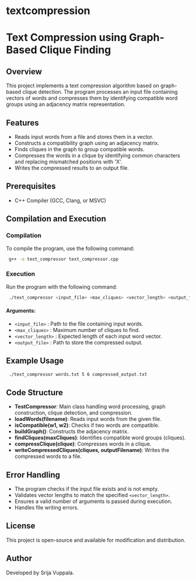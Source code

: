 # textcompression
# Text Compression using Graph-Based Clique Finding

## Overview
This project implements a text compression algorithm based on graph-based clique detection. The program processes an input file containing vectors of words and compresses them by identifying compatible word groups using an adjacency matrix representation.

## Features
- Reads input words from a file and stores them in a vector.
- Constructs a compatibility graph using an adjacency matrix.
- Finds cliques in the graph to group compatible words.
- Compresses the words in a clique by identifying common characters and replacing mismatched positions with 'X'.
- Writes the compressed results to an output file.

## Prerequisites
- C++ Compiler (GCC, Clang, or MSVC)

## Compilation and Execution
### Compilation
To compile the program, use the following command:
```sh
 g++ -o text_compressor text_compressor.cpp
```

### Execution
Run the program with the following command:
```sh
 ./text_compressor <input_file> <max_cliques> <vector_length> <output_file>
```
#### Arguments:
- `<input_file>` : Path to the file containing input words.
- `<max_cliques>` : Maximum number of cliques to find.
- `<vector_length>` : Expected length of each input word vector.
- `<output_file>` : Path to store the compressed output.

## Example Usage
```sh
 ./text_compressor words.txt 5 6 compressed_output.txt
```

## Code Structure
- **TestCompressor**: Main class handling word processing, graph construction, clique detection, and compression.
- **loadWords(filename)**: Reads input words from the given file.
- **isCompatible(w1, w2)**: Checks if two words are compatible.
- **buildGraph()**: Constructs the adjacency matrix.
- **findCliques(maxCliques)**: Identifies compatible word groups (cliques).
- **compressClique(clique)**: Compresses words in a clique.
- **writeCompressedCliques(cliques, outputFilename)**: Writes the compressed words to a file.

## Error Handling
- The program checks if the input file exists and is not empty.
- Validates vector lengths to match the specified `<vector_length>`.
- Ensures a valid number of arguments is passed during execution.
- Handles file writing errors.

## License
This project is open-source and available for modification and distribution.

## Author
Developed by Srija Vuppala.

